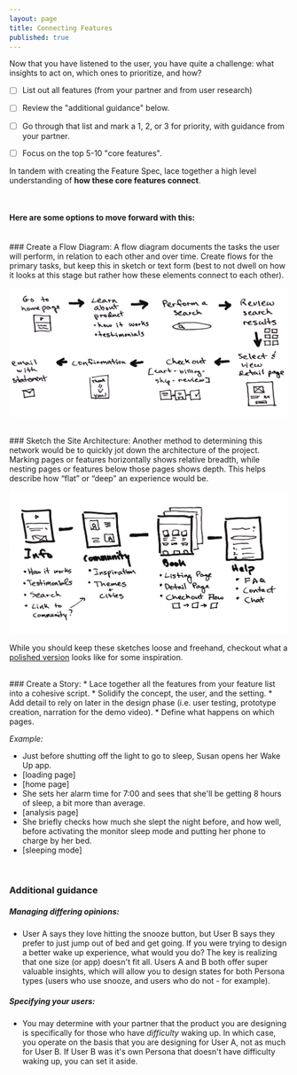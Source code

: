 ```yaml
---
layout: page
title: Connecting Features
published: true
---
```


Now that you have listened to the user, you have quite a challenge: what insights to act on, which ones to prioritize, and how?

* [ ] List out all features (from your partner and from user research)
* [ ] Review the "additional guidance" below.
* [ ] Go through that list and mark a 1, 2, or 3 for priority, with guidance from your partner.
* [ ] Focus on the top 5-10 "core features".


In tandem with creating the Feature Spec, lace together a high level understanding of **how these core features connect**.

<br>

#### Here are some options to move forward with this:

<br>
### Create a Flow Diagram:
A flow diagram documents the tasks the user will perform, in relation to each other and over time. Create flows for the primary tasks, but keep this in sketch or text form (best to not dwell on how it looks at this stage but rather how these elements connect to each other).

![](img/flowdiagram.png)

<br>
### Sketch the Site Architecture:
Another method to determining this network would be to quickly jot down the architecture of the project. Marking pages or features horizontally shows relative breadth, while nesting pages or features below those pages shows depth. This helps describe how “flat” or “deep” an experience would be.

![](img/sitearchitecture.png)


While you should keep these sketches loose and freehand, checkout what a [polished version](https://speckyboy.com/collection-inspiring-sitemaps-user-flow-maps/) looks like for some inspiration.

<br>
### Create a Story:
* Lace together all the features from your feature list into a cohesive script.
  * Solidify the concept, the user, and the setting.
  * Add detail to rely on later in the design phase (i.e. user testing, prototype creation, narration for the demo video).
  * Define what happens on which pages.

*Example:*
* Just before shutting off the light to go to sleep, Susan opens her Wake Up app.
* [loading page]
* [home page]
* She sets her alarm time for 7:00 and sees that she'll be getting 8 hours of sleep, a bit more than average.
* [analysis page]
* She briefly checks how much she slept the night before, and how well, before activating the monitor sleep mode and putting her phone to charge by her bed.
* [sleeping mode]



<br/>

### Additional guidance  

##### Managing differing opinions:
* User A says they love hitting the snooze button, but User B says they prefer to just jump out of bed and get going. If you were trying to design a better wake up experience, what would you do?
The key is realizing that one size (or app) doesn't fit all. Users A and B both offer super valuable insights, which will allow you to design states for both Persona types (users who use snooze, and users who do not - for example).

##### Specifying your users:
* You may determine with your partner that the product you are designing is specifically for those who have *difficulty* waking up. In which case, you operate on the basis that you are designing for User A, not as much for User B. If User B was it's own Persona that doesn't have difficulty waking up, you can set it aside.
